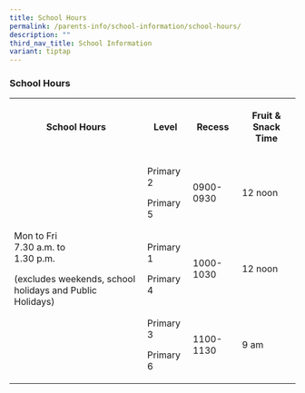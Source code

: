 ```yaml
---
title: School Hours
permalink: /parents-info/school-information/school-hours/
description: ""
third_nav_title: School Information
variant: tiptap
---
```

<h3>School Hours</h3>
<table style="minWidth: 100px">
<colgroup>
<col>
<col>
<col>
<col>
</colgroup>
<tbody>
<tr>
<th rowspan="1" colspan="1">
<p>School Hours</p>
</th>
<th rowspan="1" colspan="1">
<p>Level</p>
</th>
<th rowspan="1" colspan="1">
<p>Recess</p>
</th>
<th rowspan="1" colspan="1">
<p>Fruit &amp; Snack Time</p>
</th>
</tr>
<tr>
<td rowspan="3" colspan="1">
<p>Mon to Fri
<br>7.30 a.m. to
<br>1.30 p.m.</p>
<p>(excludes weekends, school holidays and Public Holidays)
<br>
</p>
</td>
<td rowspan="1" colspan="1">
<p>Primary 2</p>
<p>Primary 5</p>
</td>
<td rowspan="1" colspan="1">
<p>0900-0930</p>
</td>
<td rowspan="1" colspan="1">
<p>12 noon</p>
</td>
</tr>
<tr>
<td rowspan="1" colspan="1">
<p>Primary 1</p>
<p>Primary 4</p>
</td>
<td rowspan="1" colspan="1">
<p>1000-1030</p>
</td>
<td rowspan="1" colspan="1">
<p>12 noon</p>
</td>
</tr>
<tr>
<td rowspan="1" colspan="1">
<p>Primary 3</p>
<p>Primary 6</p>
</td>
<td rowspan="1" colspan="1">
<p>1100-1130</p>
</td>
<td rowspan="1" colspan="1">
<p>9 am</p>
</td>
</tr>
</tbody>
</table>
<p></p>